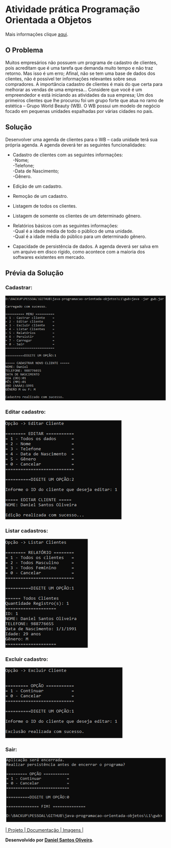 # Atividade prática Programação Orientada a Objetos
Mais informações clique [aqui](https://github.com/danielsantosoliveira/java-programacao-orientada-objetos/tree/master/L1/documentacao/L-%201.pdf).  

## O Problema

  Muitos empresários não possuem um programa de cadastro de clientes, pois acreditam
que é uma tarefa que demanda muito tempo e não traz retorno. Mas isso é um erro;
Afinal, não se tem uma base de dados dos clientes, não é possível ter informações
relevantes sobre seus compradores. A importância cadastro de clientes é mais do que
certa para melhorar as vendas de uma empresa...
  Considere que você é um empreendedor e está iniciando as atividades da sua empresa;
Um dos primeiros clientes que lhe procurou foi um grupo forte que atua no ramo de
estética – Grupo World Beauty (WB). O WB possui um modelo de negócio focado em
pequenas unidades espalhadas por várias cidades no país.


## Solução

 Desenvolver uma agenda de clientes para o WB – cada unidade terá sua própria agenda. A agenda deverá ter as seguintes funcionalidades:
- Cadastro de clientes com as seguintes informações:  
-Nome;  
-Telefone;  
-Data de Nascimento;  
-Gênero.  

- Edição de um cadastro.

- Remoção de um cadastro.

- Listagem de todos os clientes.

- Listagem de somente os clientes de um determinado gênero.

- Relatórios básicos com as seguintes informações:    
-Qual é a idade média de todo o público de uma unidade.  
-Qual é a idade média do público para um determinado gênero.    

- Capacidade de persistência de dados. A agenda deverá ser salva em um arquivo em disco rígido, como acontece com a maíoria dos softwares existentes em mercado.

## Prévia da Solução
### Cadastrar:
![Cadastro](https://github.com/danielsantosoliveira/java-programacao-orientada-objetos/blob/master/L1/imagens/cadastro.PNG)

### Editar cadastro:
![Edição](https://github.com/danielsantosoliveira/java-programacao-orientada-objetos/blob/master/L1/imagens/editar.PNG)

### Listar cadastros:
![Listagem](https://github.com/danielsantosoliveira/java-programacao-orientada-objetos/blob/master/L1/imagens/listar.PNG)

### Excluir cadastro:
![Exclusão](https://github.com/danielsantosoliveira/java-programacao-orientada-objetos/blob/master/L1/imagens/excluir.PNG)

### Sair:
![Sair](https://github.com/danielsantosoliveira/java-programacao-orientada-objetos/blob/master/L1/imagens/sair.PNG)

|[ Projeto ](https://github.com/danielsantosoliveira/java-programacao-orientada-objetos/tree/master/L1/gwb)|[ Documentação ](https://github.com/danielsantosoliveira/java-programacao-orientada-objetos/tree/master/L1/documentacao)|[ Imagens ](https://github.com/danielsantosoliveira/java-programacao-orientada-objetos/tree/master/L1/imagens)|

**Desenvolvido por [Daniel Santos Oliveira](https://github.com/danielsantosoliveira).**
